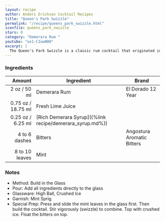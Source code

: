 ```yaml
---
layout: recipe
author: Anders Erickson Cocktail Recipes
title: "Queen's Park Swizzle"
permalink: "/recipe/queens_park_swizzle.html"
iconfile: queens_park_swizzle
stars: 0
category: "Demerara Rum "
youtube: "ox1-C1owN80"
excerpt: |
  The Queen's Park Swizzle is a classic rum cocktail that originated in Trinidad.
---
```


### Ingredients

|         Amount | Ingredient                                               | Brand                      |
| -------------: | -------------------------------------------------------- | -------------------------- |
|           2 oz / 50 ml | Demerara Rum                                             | El Dorado 12 Year          |
|        0.75 oz / 18.75 ml | Fresh Lime Juice                                         |
|        0.25 oz / 6.25 ml | [Rich Demerara Syrup]({%link recipe/demerara_syrup.md%}) |
|  4 to 6 dashes | Bitters                                                  | Angostura Aromatic Bitters |
| 8 to 10 leaves | Mint                                                     |

### Notes

- Method: Build in the Glass
- Pour: Add all ingredients directly to the glass
- Glassware: High Ball, Crushed Ice
- Garnish: Mint Sprig
- Special Prep: Press and slide the mint leaves in the glass first. Then build the cocktail. Stir vigorously (swizzle) to combine. Top with crushed ice. Float the bitters on top.
